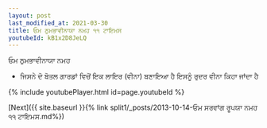 ```yaml
---
layout: post
last_modified_at: 2021-03-30
title: ਓਮ ਠੁਮਭਾਵੀਨਾਯਾ ਨਮਹ ੧੧ ਟਾਇਮਸ
youtubeId: kB1x2D8JeLQ
---
```

 
 
 ਓਮ ਠੁਮਭਾਵੀਨਾਯਾ ਨਮਹ  
 
 -  ਜਿਸਨੇ ਦੋ ਬੋਤਲ ਗਾਰਡਾਂ ਵਿਚੋਂ ਇਕ ਲਾਇਰ (ਵੀਨਾ) ਬਣਾਇਆ ਹੈ ਇਸਨੂੰ ਰੁਦਰ ਵੀਨਾ ਕਿਹਾ ਜਾਂਦਾ ਹੈ 
 
  
 
  
 
 
 
 
 
 


{% include youtubePlayer.html id=page.youtubeId %}
 
[Next]({{ site.baseurl }}{% link  split1/_posts/2013-10-14-ਓਮ ਸਰਵਾਂਗ ਰੂਪਯਾ ਨਮਹ ੧੧ ਟਾਇਮਸ.md%})
 
